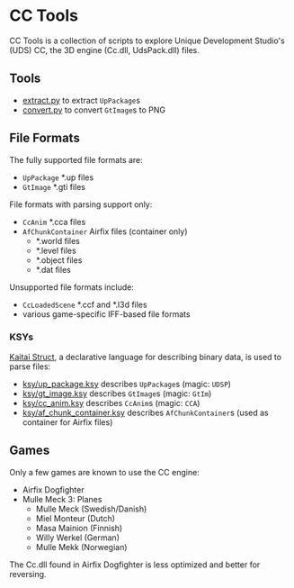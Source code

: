 # CC Tools

CC Tools is a collection of scripts to explore Unique Development Studio's (UDS) CC, the 3D engine (Cc.dll, UdsPack.dll) files.

## Tools

- [extract.py](./extract.py) to extract `UpPackage`s
- [convert.py](./convert.py) to convert `GtImage`s to PNG

## File Formats

The fully supported file formats are:

  - `UpPackage` *.up files
  - `GtImage` *.gti files

File formats with parsing support only:
  - `CcAnim` *.cca files
  - `AfChunkContainer` Airfix files (container only)
    - *.world files
    - *.level files
    - *.object files
    - *.dat files

Unsupported file formats include:

  - `CcLoadedScene` *.ccf and *.l3d files
  - various game-specific IFF-based file formats

### KSYs

[Kaitai Struct](https://github.com/kaitai-io/kaitai_struct), a declarative language for describing binary data, is used to parse files:

- [ksy/up_package.ksy](./ksy/up_package.ksy) describes `UpPackage`s (magic: `UDSP`)
- [ksy/gt_image.ksy](./ksy/gt_image.ksy) describes `GtImage`s (magic: `GtIm`)
- [ksy/cc_anim.ksy](./ksy/cc_anim.ksy) describes `CcAnim`s (magic: `CCA`)
- [ksy/af_chunk_container.ksy](./ksy/af_chunk_container.ksy) describes `AfChunkContainer`s (used as container for Airfix files)

## Games

Only a few games are known to use the CC engine:

  - Airfix Dogfighter
  - Mulle Meck 3: Planes
    - Mulle Meck (Swedish/Danish)
    - Miel Monteur (Dutch)
    - Masa Mainion (Finnish)
    - Willy Werkel (German)
    - Mulle Mekk (Norwegian)

The Cc.dll found in Airfix Dogfighter is less optimized and better for reversing. 
